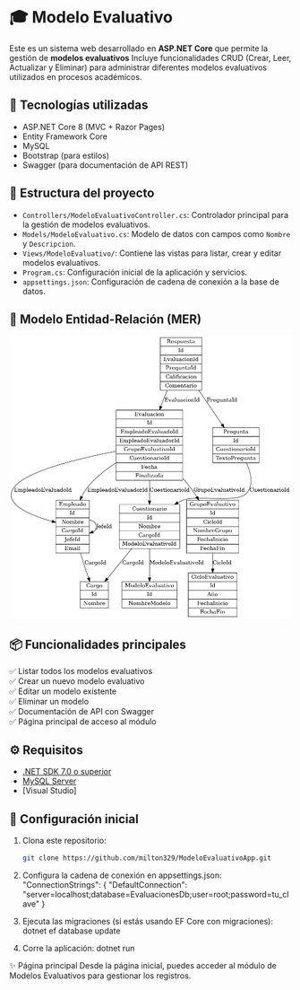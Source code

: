 # 🎓 Modelo Evaluativo

Este es un sistema web desarrollado en **ASP.NET Core** que permite la gestión de **modelos evaluativos** Incluye funcionalidades CRUD (Crear, Leer, Actualizar y Eliminar) para administrar diferentes modelos evaluativos utilizados en procesos académicos.

## 🚀 Tecnologías utilizadas

- ASP.NET Core 8 (MVC + Razor Pages)
- Entity Framework Core 
- MySQL
- Bootstrap (para estilos)
- Swagger (para documentación de API REST)

## 🧩 Estructura del proyecto

- `Controllers/ModeloEvaluativoController.cs`: Controlador principal para la gestión de modelos evaluativos.
- `Models/ModeloEvaluativo.cs`: Modelo de datos con campos como `Nombre` y `Descripcion`.
- `Views/ModeloEvaluativo/`: Contiene las vistas para listar, crear y editar modelos evaluativos.
- `Program.cs`: Configuración inicial de la aplicación y servicios.
- `appsettings.json`: Configuración de cadena de conexión a la base de datos.

## 🧠 Modelo Entidad-Relación (MER)

![MER del proyecto](docs/mer.png)

## 📦 Funcionalidades principales

✅ Listar todos los modelos evaluativos  
✅ Crear un nuevo modelo evaluativo  
✅ Editar un modelo existente  
✅ Eliminar un modelo  
✅ Documentación de API con Swagger  
✅ Página principal de acceso al módulo  

## ⚙️ Requisitos

- [.NET SDK 7.0 o superior](https://dotnet.microsoft.com/en-us/download)
- [MySQL Server](https://dev.mysql.com/downloads/mysql/)
- [Visual Studio]

## 🔧 Configuración inicial

1. Clona este repositorio:
   ```bash
   git clone https://github.com/milton329/ModeloEvaluativoApp.git

2. Configura la cadena de conexión en appsettings.json:
    "ConnectionStrings": {
    "DefaultConnection": "server=localhost;database=EvaluacionesDb;user=root;password=tu_clave"
    }

3. Ejecuta las migraciones (si estás usando EF Core con migraciones):
    dotnet ef database update

4. Corre la aplicación:
   dotnet run


✨ Página principal
Desde la página inicial, puedes acceder al módulo de Modelos Evaluativos para gestionar los registros.
